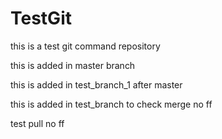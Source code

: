 # TestGit

this is a test git command repository

this is added in master branch

this is added in test_branch_1 after master

this is added in test_branch to check merge no ff

test pull no ff
